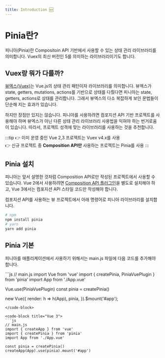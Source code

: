 ```yaml
---
title: Introduction 🆕
---
```


# Pinia란?

피니아(Pinia)란 Compositoin API 기반에서 사용할 수 있는 상태 관리 라이브러리를 의미합니다. Vuex의 최신 버전인 5를 의미하는 라이브러리이기도 합니다.

## Vuex랑 뭐가 다를까?

[뷰엑스(Vuex)](/vuex/concept)는 Vue.js의 상태 관리 패턴이자 라이브러리를 의미합니다. 뷰엑스가 state, getters, mutations, actions를 기반으로 상태를 다뤘다면 피니아는 state, getters, actions로 상태를 관리합니다. 그래서 뷰엑스의 다소 복잡하게 보인 문법들이 단순해 지는 효과가 있습니다.

하지만 장점만 있지는 않습니다. 피니아를 사용하려면 컴포지션 API 기반 프로젝트를 사용해야 하며 뷰엑스가 아닌 다른 상태 관리 라이브러리 사용법을 익혀야 하는 번거로움이 있습니다. 따라서, 프로젝트 성격에 맞는 라이브러리를 사용하는 것을 추천합니다.

:::tip
👉 이미 운영 중인 Vue 2,3 프로젝트는 Vuex v4.x를 사용 <br>
👉 신규 프로젝트 중 **Composition API만** 사용하는 프로젝트는 Pinia를 사용
:::

## Pinia 설치

피니아는 앞서 설명한 것처럼 Composition API로만 작성된 프로젝트에서 사용할 수 있습니다. Vue 2에서 사용하려면 [Composition API 플러그인](https://github.com/vuejs/composition-api)을 별도로 설치해야 하고, Vue 3에서는 컴포지션 API 스타일 코드만 작성해야 합니다.

컴포지션 API를 사용하는 뷰 프로젝트에서 아래 명령어로 피니아 라이브러리를 설치합니다.

```sh
# npm
npm install pinia
# yarn
yarn add pinia
```

## Pinia 기본

피니아를 애플리케이션에서 사용하기 위해서는 main.js 파일에 다음 코드를 추가해야 합니다.

<code-group>
<code-block title="Vue 2">
```js
// main.js
import Vue from 'vue'
import { createPinia, PiniaVuePlugin } from 'pinia'
import App from './App.vue'

Vue.use(PiniaVuePlugin)
const pinia = createPinia()

new Vue({
  render: h => h(App),
  pinia,
}).$mount('#app');
```
</code-block>

<code-block title="Vue 3">
```js
// main.js
import { createApp } from 'vue'
import { createPinia } from 'pinia'
import App from './App.vue'

const pinia = createPinia()
createApp(App).use(pinia).mount('#app')
```
</code-block>
</code-group>